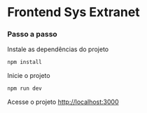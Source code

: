 
# Frontend Sys Extranet

### Passo a passo
Instale as dependências do projeto
```sh
npm install
```
Inicie o projeto
```sh
npm run dev
```

Acesse o projeto
[http://localhost:3000](http://localhost:3000)
